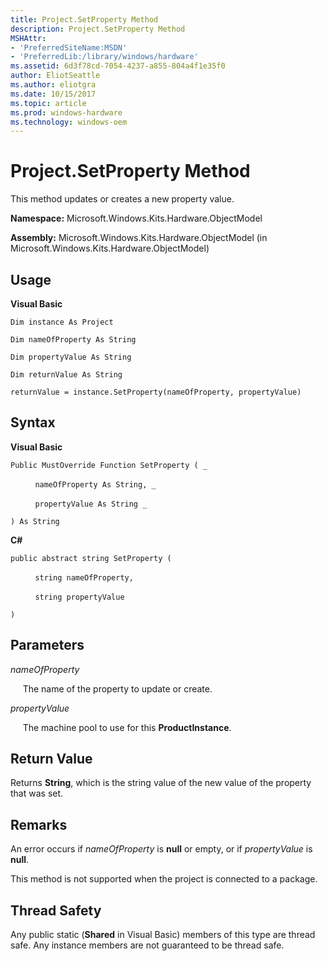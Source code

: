 ```yaml
---
title: Project.SetProperty Method
description: Project.SetProperty Method
MSHAttr:
- 'PreferredSiteName:MSDN'
- 'PreferredLib:/library/windows/hardware'
ms.assetid: 6d3f78cd-7054-4237-a855-804a4f1e35f0
author: EliotSeattle
ms.author: eliotgra
ms.date: 10/15/2017
ms.topic: article
ms.prod: windows-hardware
ms.technology: windows-oem
---
```


# Project.SetProperty Method


This method updates or creates a new property value.

**Namespace:** Microsoft.Windows.Kits.Hardware.ObjectModel

**Assembly:** Microsoft.Windows.Kits.Hardware.ObjectModel (in Microsoft.Windows.Kits.Hardware.ObjectModel)

## <span id="Usage"></span><span id="usage"></span><span id="USAGE"></span>Usage


**Visual Basic**

`Dim instance As Project`

`Dim nameOfProperty As String`

`Dim propertyValue As String`

`Dim returnValue As String`

`returnValue = instance.SetProperty(nameOfProperty, propertyValue)`

## <span id="Syntax"></span><span id="syntax"></span><span id="SYNTAX"></span>Syntax


**Visual Basic**

`Public MustOverride Function SetProperty ( _`

          `nameOfProperty As String, _`

          `propertyValue As String _`

`) As String `

**C#**

`public abstract string SetProperty (`

          `string nameOfProperty,`

          `string propertyValue`

`)`

## <span id="Parameters"></span><span id="parameters"></span><span id="PARAMETERS"></span>Parameters


*nameOfProperty*

     The name of the property to update or create.

*propertyValue*

     The machine pool to use for this **ProductInstance**.

## <span id="Return_Value"></span><span id="return_value"></span><span id="RETURN_VALUE"></span>Return Value


Returns **String**, which is the string value of the new value of the property that was set.

## <span id="Remarks"></span><span id="remarks"></span><span id="REMARKS"></span>Remarks


An error occurs if *nameOfProperty* is **null** or empty, or if *propertyValue* is **null**.

This method is not supported when the project is connected to a package.

## <span id="Thread_Safety"></span><span id="thread_safety"></span><span id="THREAD_SAFETY"></span>Thread Safety


Any public static (**Shared** in Visual Basic) members of this type are thread safe. Any instance members are not guaranteed to be thread safe.

 

 






